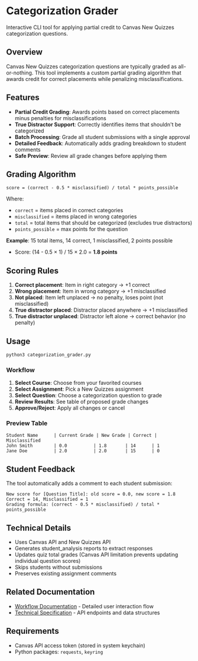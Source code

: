 # Categorization Grader

Interactive CLI tool for applying partial credit to Canvas New Quizzes categorization questions.

## Overview

Canvas New Quizzes categorization questions are typically graded as all-or-nothing. This tool implements a custom partial grading algorithm that awards credit for correct placements while penalizing misclassifications.

## Features

- **Partial Credit Grading**: Awards points based on correct placements minus penalties for misclassifications
- **True Distractor Support**: Correctly identifies items that shouldn't be categorized
- **Batch Processing**: Grade all student submissions with a single approval
- **Detailed Feedback**: Automatically adds grading breakdown to student comments
- **Safe Preview**: Review all grade changes before applying them

## Grading Algorithm

```
score = (correct - 0.5 * misclassified) / total * points_possible
```

Where:
- `correct` = items placed in correct categories
- `misclassified` = items placed in wrong categories
- `total` = total items that should be categorized (excludes true distractors)
- `points_possible` = max points for the question

**Example**: 15 total items, 14 correct, 1 misclassified, 2 points possible
- Score: (14 - 0.5 × 1) / 15 × 2.0 = **1.8 points**

## Scoring Rules

1. **Correct placement**: Item in right category → +1 correct
2. **Wrong placement**: Item in wrong category → +1 misclassified
3. **Not placed**: Item left unplaced → no penalty, loses point (not misclassified)
4. **True distractor placed**: Distractor placed anywhere → +1 misclassified
5. **True distractor unplaced**: Distractor left alone → correct behavior (no penalty)

## Usage

```bash
python3 categorization_grader.py
```

### Workflow

1. **Select Course**: Choose from your favorited courses
2. **Select Assignment**: Pick a New Quizzes assignment
3. **Select Question**: Choose a categorization question to grade
4. **Review Results**: See table of proposed grade changes
5. **Approve/Reject**: Apply all changes or cancel

### Preview Table

```
Student Name      | Current Grade | New Grade | Correct | Misclassified
John Smith        | 0.0          | 1.8       | 14      | 1
Jane Doe          | 2.0          | 2.0       | 15      | 0
```

## Student Feedback

The tool automatically adds a comment to each student submission:

```
New score for [Question Title]: old score = 0.0, new score = 1.8
Correct = 14, Misclassified = 1
Grading formula: (correct - 0.5 * misclassified) / total * points_possible
```

## Technical Details

- Uses Canvas API and New Quizzes API
- Generates student_analysis reports to extract responses
- Updates quiz total grades (Canvas API limitation prevents updating individual question scores)
- Skips students without submissions
- Preserves existing assignment comments

## Related Documentation

- [Workflow Documentation](../categorization_grader_workflow.md) - Detailed user interaction flow
- [Technical Specification](../categorization_grader_spec.md) - API endpoints and data structures

## Requirements

- Canvas API access token (stored in system keychain)
- Python packages: `requests`, `keyring`
